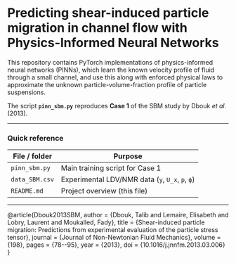 # Predicting shear-induced particle migration in channel flow with Physics-Informed Neural Networks

This repository contains PyTorch implementations of physics-informed neural networks (PINNs), which learn the known velocity profile of fluid through a small channel, and use this along with enforced physical laws to approximate the unknown particle-volume-fraction profile of particle suspensions. 

The script **`pinn_sbm.py`** reproduces **Case 1** of the SBM study by Dbouk *et al.* (2013).

---

### Quick reference

| File / folder       | Purpose                                            |
|---------------------|----------------------------------------------------|
| `pinn_sbm.py`       | Main training script for Case 1                    |
| `data_SBM.csv`      | Experimental LDV/NMR data (`y`, `U_x`, `p`, `ϕ`)   |
| `README.md`         | Project overview (this file)                       |

---

@article{Dbouk2013SBM,
  author  = {Dbouk, Talib and Lemaire, Elisabeth and Lobry, Laurent and Moukalled, Fady},
  title   = {Shear-induced particle migration: Predictions from experimental evaluation of the particle stress tensor},
  journal = {Journal of Non-Newtonian Fluid Mechanics},
  volume  = {198},
  pages   = {78--95},
  year    = {2013},
  doi     = {10.1016/j.jnnfm.2013.03.006}
}
